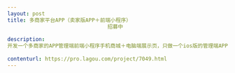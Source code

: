 ```yaml
---                
layout: post       
title: 多商家平台APP（卖家版APP＋前端小程序）
                                招募中
           
description: 
开发一个多商家的APP管理端前端小程序手机商城＋电脑端展示页，只做一个ios版的管理端APP，不用做前端。类似洋码头扫货神器的模式，主要功能是从手机APP上传和管理产品，上传商品图片和短视频，还有一些促销功能：砍价、拼团、优惠惠、满减等～具体要求已有较详细文档～有意者可向我索取。
     
contenturl: https://pro.lagou.com/project/7049.html      
---                 
```

